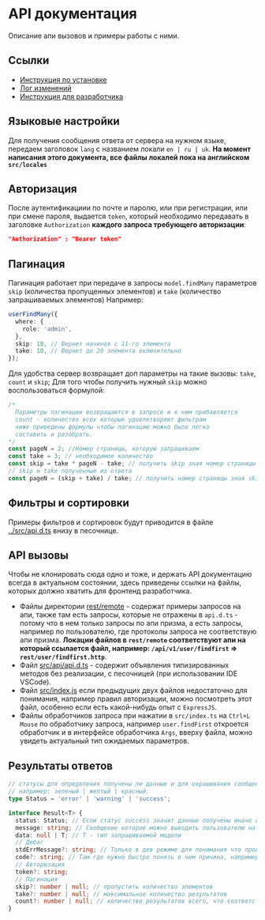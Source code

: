 # API документация

Описание апи вызовов и примеры работы с ними.

## Ссылки

- [Инструкция по установке](../README.md)
- [Лог изменений](./CHANGELOG.md)
- [Инструкция для разработчика](./CONTRIBUTING.md)

## Языковые настройки

Для получения сообщения ответа от сервера на нужном языке, передаем заголовок `lang` с названием локали `en | ru | uk`. **На момент написания этого документа, все файлы локалей пока на английском `src/locales`**

## Авторизация

После аутентификациии по почте и паролю, или при регистрации, или при смене пароля, выдается `token`, который необходимо передавать в заголовке `Authorization` **каждого запроса требующего авторизации**:

```JSON
"Authorization" : "Bearer token"
```

## Пагинация

Пагинация работает при передаче в запросы `model.findMany` параметров `skip` (количества пропущенных элементов) и `take` (количество запрашиваемых элементов)
Например:

```typescript
userFindMany({
  where: {
    role: 'admin',
  },
  skip: 10, // Вернет начиная с 11-го элемента
  take: 10, // Вернет до 20 элемента включительно
});
```

Для удобства сервер возвращает доп параметры на такие вызовы: `take`, `count` и `skip`;
Для того чтобы получить нужный `skip` можно воспользоваться формулой:

```typescript
/*
  Параметры пагинации возвращаются в запросе и к ним прибавляется 
  count - количество всех которые удовлетворяют фильтрам
  ниже приведены формулы чтобы пагинацию можно было легко 
  составить и разобрать.
*/
const pageN = 2; //Номер страницы, которую запрашиваем
const take = 3; // необходимое количество
const skip = take * pageN - take; // получить skip зная номер страницы
// skip и take полученные из ответа
const pageN = (skip + take) / take; // получить номер страницы зная skip и take
```

## Фильтры и сортировки

Примеры фильтров и сортировок будут приводится в файле [../src/api.d.ts](../src/api.d.ts) внизу в песочнице.

## API вызовы

Чтобы не клонировать сюда одно и тоже, и держать API документацию всегда в актуальном состоянии, здесь приведены ссылки на файлы, которых должно хватить для фронтенд разработчика.

- Файлы директории [rest/remote](../rest/remote) - содержат примеры запросов на апи, также там есть запросы, которые не отражены в `api.d.ts` - потому что в нем только запросы по апи призма, а есть запросы, например по пользователю, где протоколы запроса не соответствую апи призма. **Локации файлов в `rest/remote` соответствуют апи на который ссылается файл, например: `/api/v1/user/findfirst` => `rest/user/findfirst.http`**.
- Файл [src/api/api.d.ts](../src/api/api.d.ts) - содержит объявления типизированных методов без реализации, с песочницей (при использовании IDE VSCode).
- Файл [src/index.js](../src/index.js) если предыдущих двух файлов недостаточно для понимания, например правил авторизации, можно посмотреть этот файл, особенно если есть какой-нибудь опыт с `ExpressJS`.
- Файлы обработчиков запроса при нажатии в `src/index.ts` на `Ctrl+L Mouse` по обработчику запроса, например `user.findFirst` откроется обработчик и в интерфейсе обработчика `Args`, вверху файла, можно увидеть актуальный тип ожидаемых параметров.

## Результаты ответов

```typescript
// статусы для определения получены ли данные и для окрашивания сообщений,
// например: зеленый | желтый | красный.
type Status = 'error' | 'warning' | 'success';

interface Result<T> {
  status: Status; // Если статус success значит данные получены иначе data === null
  message: string; // Сообщение которое можно выводить пользователю на его языке
  data: null | T; // T - тип запрашиваемой модели
  // Дебаг
  stdErrMessage?: string; // Только в дев режиме для понимания что произошло
  code?: string; // Там где нужно быстро понять в чем причина, например email, чтобы подсветить пользователю нужное поле
  // Авторизация
  token?: string;
  // Пагинация
  skip?: number | null; // пропустить количество элементов
  take?: number | null; // максимальное количество результатов
  count?: number | null; // количество результатов всего, что соответствует фильтру запроса
}
```
